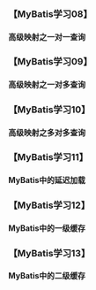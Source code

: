 ### 【MyBatis学习08】
#### 高级映射之一对一查询

### 【MyBatis学习09】
#### 高级映射之一对多查询

### 【MyBatis学习10】
#### 高级映射之多对多查询

### 【MyBatis学习11】
#### MyBatis中的延迟加载


### 【MyBatis学习12】
#### MyBatis中的一级缓存


### 【MyBatis学习13】
#### MyBatis中的二级缓存
